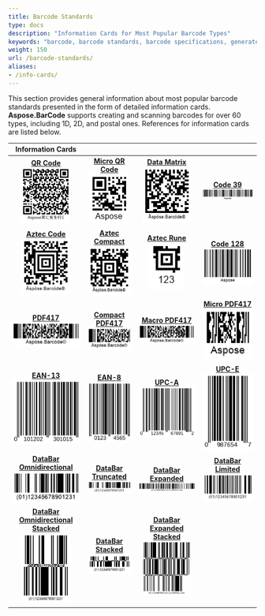 ```yaml
---
title: Barcode Standards
type: docs
description: "Information Cards for Most Popular Barcode Types"
keywords: "barcode, barcode standards, barcode specifications, generate barcode image, barcode type, 1D barcodes, 2D barcodes, 1D barcode types, linear barcode, how to create barcodes, UPC, UPC-A, GTIN, EAN, EAN13, EAN 13, EAN 8, QR Code, Micro QR Code, PDF417, MacroPDF417, MicroPDF417, Compact PDF417, Data Matrix, Aztec Code, Aztec Rune, Aztec Compact, Code 39, Code 128, GS1, DataBar, bar code, barcode generator, what is barcode, barcode symbol, barcode symbology"
weight: 150
url: /barcode-standards/
aliases:
- /info-cards/
---
```


This section provides general information about most popular barcode standards presented in the form of detailed information cards. **Aspose.BarCode** supports creating and scanning barcodes for over 60 types, including 1D, 2D, and postal ones. References for information cards are listed below.
  
|Information Cards| | | |
|:-:|:-:|:-:|:-:|
|[**QR Code**](/barcode/info-cards/qr-code/)<br/>[![QR Code](qrcode.png)](/barcode/info-cards/qr-code)|[**Micro QR Code**](/barcode/info-cards/micro-qr-code/)<br/>[![Micro QR Code](microqr.png)](/barcode/info-cards/micro-qr-code/)|[**Data Matrix**](/barcode/info-cards/data-matrix/)<br/>[![Data Matrix](datamatrix.png)](/barcode/info-cards/data-matrix/)|[**Code 39**](/barcode/info-cards/code-39/)<br/>[![Code 39](code39.png)](/barcode/info-cards/code-39/)|
|[**Aztec Code**](/barcode/info-cards/aztec-full-range/)<br/>[![Aztec Code](aztecfullrange.png)](/barcode/info-cards/aztec-full-range/)|[**Aztec Compact**](/barcode/info-cards/aztec-compact/)<br/>[![Aztec Compact](azteccompact.png)](/barcode/info-cards/aztec-compact/)|[**Aztec Rune**](/barcode/info-cards/aztec-rune/)<br/>[![Aztec Rune](aztecrune.png)](/barcode/info-cards/aztec-rune/)|[**Code 128**](/barcode/info-cards/code-128/)<br/>[![Code 128](code128.png)](/barcode/info-cards/code-128/)|
|[**PDF417**](/barcode/info-cards/pdf417-family/)<br/>[![PDF417 Barcode](pdf417basic.png)](/barcode/info-cards/pdf417-family/)|[**Compact PDF417**](/barcode/info-cards/compact-pdf417/)<br/>[![Compact PDF417 Barcode](compactpdf417.png)](/barcode/info-cards/compact-pdf417/)|[**Macro PDF417**](/barcode/info-cards/macro-pdf417/)<br/>[![Macro PDF417 Barcode](macropdf417.png)](/barcode/info-cards/macro-pdf417/)|[**Micro PDF417**](/barcode/info-cards/micro-pdf417/)<br/>[![Micro PDF417 Barcode](micropdf417.png)](/barcode/info-cards/micro-pdf417/)|
|[**EAN-13**](/barcode/info-cards/ean-13/)<br/>[![EAN-13](ean13code.png)](/barcode/info-cards/ean-13)|[**EAN-8**](/barcode/info-cards/ean-8/)<br/>[![EAN-8](ean8code.png)](/barcode/info-cards/ean-8/)|[**UPC-A**](/barcode/info-cards/upc-a/)<br/>[![UPC-A](upcacode.png)](/barcode/info-cards/upc-a/)|[**UPC-E**](/barcode/info-cards/upc-e/)<br/>[![UPC-E](upcecode.png)](/barcode/info-cards/upc-e/)|
|[**DataBar Omnidirectional**](/barcode/info-cards/databar-omnidirectional/)<br/>[![DataBar Omnidirectional](databaromnidirectional.png)](/barcode/info-cards/databar-omnidirectional/)|[**DataBar Truncated**](/barcode/info-cards/databar-truncated/)<br/>[![DataBar Truncated](databartruncated.png)](/barcode/info-cards/databar-truncated/)|[**DataBar Expanded**](/barcode/info-cards/databar-expanded/)<br/>[![DataBar Expanded](databarexpanded.png)](/barcode/info-cards/databar-expanded/)|[**DataBar Limited**](/barcode/info-cards/databar-limited/)<br/>[![DataBar Limited](databarlimited.png)](/barcode/info-cards/databar-limited/)|
|[**DataBar Omnidirectional Stacked**](/barcode/info-cards/databar-omnidirectional/)<br/>[![DataBar Omnidirectional Stacked](databaromnidirectionalstacked.png)](/barcode/info-cards/databar-omnidirectional/)|[**DataBar Stacked**](/barcode/info-cards/databar-truncated/)<br/>[![DataBar Stacked](databarstacked.png)](/barcode/info-cards/databar-truncated/)|[**DataBar Expanded Stacked**](/barcode/info-cards/databar-expanded/)<br/>[![DataBar Expanded Stacked](databarexpandedstacked.png)](/barcode/info-cards/databar-expanded/)|
  


